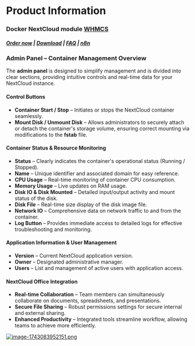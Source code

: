 # Product Information

### Docker NextCloud module **[WHMCS](https://puqcloud.com/link.php?id=77)** 

##### [Order now](https://puqcloud.com/whmcs-module-docker-nextcloud.php) | [Download](https://download.puqcloud.com/WHMCS/servers/PUQ_WHMCS-Docker-NextCloud/) | [FAQ](https://faq.puqcloud.com/) | [n8n](https://puqcloud.com/link.php?id=117)

### **Admin Panel – Container Management Overview**

The **admin panel** is designed to simplify management and is divided into clear sections, providing intuitive controls and real-time data for your NextCloud instance.

#### **Control Buttons**

- **Container Start / Stop** – Initiates or stops the NextCloud container seamlessly.
- **Mount Disk / Unmount Disk** – Allows administrators to securely attach or detach the container's storage volume, ensuring correct mounting via modifications to the **fstab** file.

#### **Container Status &amp; Resource Monitoring**

- **Status** – Clearly indicates the container's operational status (Running / Stopped).
- **Name** – Unique identifier and associated domain for easy reference.
- **CPU Usage** – Real-time monitoring of container CPU consumption.
- **Memory Usage** – Live updates on RAM usage.
- **Disk IO &amp; Disk Mounted** – Detailed input/output activity and mount status of the disk.
- **Disk File** – Real-time size display of the disk image file.
- **Network IO** – Comprehensive data on network traffic to and from the container.
- **Log Button** – Provides immediate access to detailed logs for effective troubleshooting and monitoring.

#### **Application Information &amp; User Management**

- **Version** – Current NextCloud application version.
- **Owner** – Designated administrative manager.
- **Users** – List and management of active users with application access.

#### **NextCloud Office Integration**

- **Real-time Collaboration** – Team members can simultaneously collaborate on documents, spreadsheets, and presentations.
- **Secure File Sharing** – Robust permissions settings for secure internal and external sharing.
- **Enhanced Productivity** – Integrated tools streamline workflow, allowing teams to achieve more efficiently.

[![image-1743083952151.png](https://doc.puq.info/uploads/images/gallery/2025-03/scaled-1680-/image-1743083952151.png)](https://doc.puq.info/uploads/images/gallery/2025-03/image-1743083952151.png)